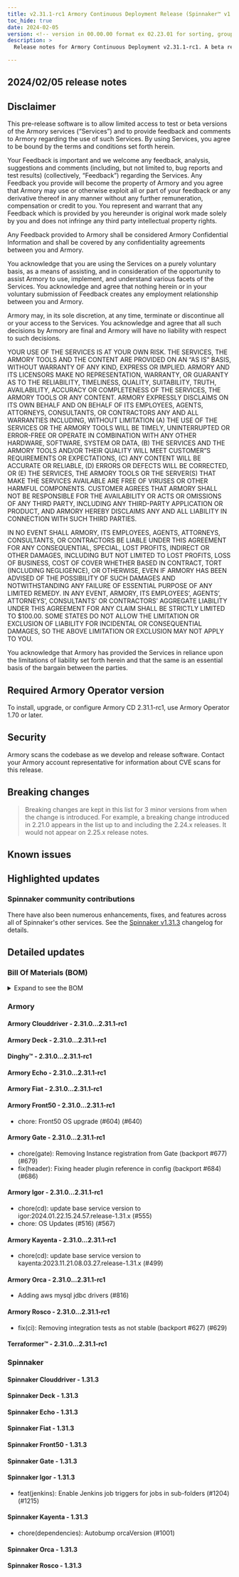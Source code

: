 ```yaml
---
title: v2.31.1-rc1 Armory Continuous Deployment Release (Spinnaker™ v1.31.3)
toc_hide: true
date: 2024-02-05
version: <!-- version in 00.00.00 format ex 02.23.01 for sorting, grouping -->
description: >
  Release notes for Armory Continuous Deployment v2.31.1-rc1. A beta release is not meant for installation in production environments.

---
```


## 2024/02/05 release notes

## Disclaimer

This pre-release software is to allow limited access to test or beta versions of the Armory services (“Services”) and to provide feedback and comments to Armory regarding the use of such Services. By using Services, you agree to be bound by the terms and conditions set forth herein.

Your Feedback is important and we welcome any feedback, analysis, suggestions and comments (including, but not limited to, bug reports and test results) (collectively, “Feedback”) regarding the Services. Any Feedback you provide will become the property of Armory and you agree that Armory may use or otherwise exploit all or part of your feedback or any derivative thereof in any manner without any further remuneration, compensation or credit to you. You represent and warrant that any Feedback which is provided by you hereunder is original work made solely by you and does not infringe any third party intellectual property rights.

Any Feedback provided to Armory shall be considered Armory Confidential Information and shall be covered by any confidentiality agreements between you and Armory.

You acknowledge that you are using the Services on a purely voluntary basis, as a means of assisting, and in consideration of the opportunity to assist Armory to use, implement, and understand various facets of the Services. You acknowledge and agree that nothing herein or in your voluntary submission of Feedback creates any employment relationship between you and Armory.

Armory may, in its sole discretion, at any time, terminate or discontinue all or your access to the Services. You acknowledge and agree that all such decisions by Armory are final and Armory will have no liability with respect to such decisions.

YOUR USE OF THE SERVICES IS AT YOUR OWN RISK. THE SERVICES, THE ARMORY TOOLS AND THE CONTENT ARE PROVIDED ON AN “AS IS” BASIS, WITHOUT WARRANTY OF ANY KIND, EXPRESS OR IMPLIED. ARMORY AND ITS LICENSORS MAKE NO REPRESENTATION, WARRANTY, OR GUARANTY AS TO THE RELIABILITY, TIMELINESS, QUALITY, SUITABILITY, TRUTH, AVAILABILITY, ACCURACY OR COMPLETENESS OF THE SERVICES, THE ARMORY TOOLS OR ANY CONTENT. ARMORY EXPRESSLY DISCLAIMS ON ITS OWN BEHALF AND ON BEHALF OF ITS EMPLOYEES, AGENTS, ATTORNEYS, CONSULTANTS, OR CONTRACTORS ANY AND ALL WARRANTIES INCLUDING, WITHOUT LIMITATION (A) THE USE OF THE SERVICES OR THE ARMORY TOOLS WILL BE TIMELY, UNINTERRUPTED OR ERROR-FREE OR OPERATE IN COMBINATION WITH ANY OTHER HARDWARE, SOFTWARE, SYSTEM OR DATA, (B) THE SERVICES AND THE ARMORY TOOLS AND/OR THEIR QUALITY WILL MEET CUSTOMER”S REQUIREMENTS OR EXPECTATIONS, (C) ANY CONTENT WILL BE ACCURATE OR RELIABLE, (D) ERRORS OR DEFECTS WILL BE CORRECTED, OR (E) THE SERVICES, THE ARMORY TOOLS OR THE SERVER(S) THAT MAKE THE SERVICES AVAILABLE ARE FREE OF VIRUSES OR OTHER HARMFUL COMPONENTS. CUSTOMER AGREES THAT ARMORY SHALL NOT BE RESPONSIBLE FOR THE AVAILABILITY OR ACTS OR OMISSIONS OF ANY THIRD PARTY, INCLUDING ANY THIRD-PARTY APPLICATION OR PRODUCT, AND ARMORY HEREBY DISCLAIMS ANY AND ALL LIABILITY IN CONNECTION WITH SUCH THIRD PARTIES.

IN NO EVENT SHALL ARMORY, ITS EMPLOYEES, AGENTS, ATTORNEYS, CONSULTANTS, OR CONTRACTORS BE LIABLE UNDER THIS AGREEMENT FOR ANY CONSEQUENTIAL, SPECIAL, LOST PROFITS, INDIRECT OR OTHER DAMAGES, INCLUDING BUT NOT LIMITED TO LOST PROFITS, LOSS OF BUSINESS, COST OF COVER WHETHER BASED IN CONTRACT, TORT (INCLUDING NEGLIGENCE), OR OTHERWISE, EVEN IF ARMORY HAS BEEN ADVISED OF THE POSSIBILITY OF SUCH DAMAGES AND NOTWITHSTANDING ANY FAILURE OF ESSENTIAL PURPOSE OF ANY LIMITED REMEDY. IN ANY EVENT, ARMORY, ITS EMPLOYEES’, AGENTS’, ATTORNEYS’, CONSULTANTS’ OR CONTRACTORS’ AGGREGATE LIABILITY UNDER THIS AGREEMENT FOR ANY CLAIM SHALL BE STRICTLY LIMITED TO $100.00. SOME STATES DO NOT ALLOW THE LIMITATION OR EXCLUSION OF LIABILITY FOR INCIDENTAL OR CONSEQUENTIAL DAMAGES, SO THE ABOVE LIMITATION OR EXCLUSION MAY NOT APPLY TO YOU.

You acknowledge that Armory has provided the Services in reliance upon the limitations of liability set forth herein and that the same is an essential basis of the bargain between the parties.


## Required Armory Operator version

To install, upgrade, or configure Armory CD 2.31.1-rc1, use Armory Operator 1.70 or later.

## Security

Armory scans the codebase as we develop and release software. Contact your Armory account representative for information about CVE scans for this release.

## Breaking changes
<!-- Copy/paste from the previous version if there are recent ones. We can drop breaking changes after 3 minor versions. Add new ones from OSS and Armory. -->

> Breaking changes are kept in this list for 3 minor versions from when the change is introduced. For example, a breaking change introduced in 2.21.0 appears in the list up to and including the 2.24.x releases. It would not appear on 2.25.x release notes.

## Known issues
<!-- Copy/paste known issues from the previous version if they're not fixed. Add new ones from OSS and Armory. If there aren't any issues, state that so readers don't think we forgot to fill out this section. -->

## Highlighted updates

<!--
Each item category (such as UI) under here should be an h3 (###). List the following info that service owners should be able to provide:
- Major changes or new features we want to call out for Armory and OSS. Changes should be grouped under end user understandable sections. For example, instead of Deck, use UI. Instead of Fiat, use Permissions.
- Fixes to any known issues from previous versions that we have in release notes. These can all be grouped under a Fixed issues H3.
-->




###  Spinnaker community contributions

There have also been numerous enhancements, fixes, and features across all of Spinnaker's other services. See the
[Spinnaker v1.31.3](https://www.spinnaker.io/changelogs/1.31.3-changelog/) changelog for details.

## Detailed updates

### Bill Of Materials (BOM)

<details><summary>Expand to see the BOM</summary>
<pre class="highlight">
<code>artifactSources:
  dockerRegistry: docker.io/armory
dependencies:
  redis:
    commit: null
    version: 2:2.8.4-2
services:
  clouddriver:
    commit: 1db66b13244c3d25b48e767992c5bb7730772271
    version: 2.31.1-rc1
  deck:
    commit: 1dd95e4ef5ed631f24253bf917200c3cf52655af
    version: 2.31.1-rc1
  dinghy:
    commit: 362913af0c5d00eee5ea3b157274cabbef920c43
    version: 2.31.1-rc1
  echo:
    commit: a700e1233d1eca8642b54413c87860737662d4c2
    version: 2.31.1-rc1
  fiat:
    commit: f1079f69f0184aae517680c48283cf9a52c9cf26
    version: 2.31.1-rc1
  front50:
    commit: 592471c8b5b45d0f5012d218f839921b91d6ae5c
    version: 2.31.1-rc1
  gate:
    commit: f0d8fde54a472050d32c2f6aee44fdd110e7382d
    version: 2.31.1-rc1
  igor:
    commit: 15c26af7729f7695edb835af225c4b5811ddd8c6
    version: 2.31.1-rc1
  kayenta:
    commit: e5c68b27dabe7675140805485b7bd60758a858f3
    version: 2.31.1-rc1
  monitoring-daemon:
    commit: null
    version: 2.26.0
  monitoring-third-party:
    commit: null
    version: 2.26.0
  orca:
    commit: 60004db47f9d73ed7e8972f75783d64f2885df35
    version: 2.31.1-rc1
  rosco:
    commit: a8ff067ff32d892f9bf29102d4ac663eeed1b4a0
    version: 2.31.1-rc1
  terraformer:
    commit: 50082463ccd180cb4763078671a105ab70dee5e6
    version: 2.31.1-rc1
timestamp: "2024-02-05 10:30:26"
version: 2.31.1-rc1
</code>
</pre>
</details>

### Armory


#### Armory Clouddriver - 2.31.0...2.31.1-rc1


#### Armory Deck - 2.31.0...2.31.1-rc1


#### Dinghy™ - 2.31.0...2.31.1-rc1


#### Armory Echo - 2.31.0...2.31.1-rc1


#### Armory Fiat - 2.31.0...2.31.1-rc1


#### Armory Front50 - 2.31.0...2.31.1-rc1

  - chore: Front50 OS upgrade (#604) (#640)

#### Armory Gate - 2.31.0...2.31.1-rc1

  - chore(gate): Removing Instance registration from Gate (backport #677) (#679)
  - fix(header): Fixing header plugin reference in config (backport #684) (#686)

#### Armory Igor - 2.31.0...2.31.1-rc1

  - chore(cd): update base service version to igor:2024.01.22.15.24.57.release-1.31.x (#555)
  - chore: OS Updates (#516) (#567)

#### Armory Kayenta - 2.31.0...2.31.1-rc1

  - chore(cd): update base service version to kayenta:2023.11.21.08.03.27.release-1.31.x (#499)

#### Armory Orca - 2.31.0...2.31.1-rc1

  - Adding aws mysql jdbc drivers (#816)

#### Armory Rosco - 2.31.0...2.31.1-rc1

  - fix(ci): Removing integration tests as not stable (backport #627) (#629)

#### Terraformer™ - 2.31.0...2.31.1-rc1



### Spinnaker


#### Spinnaker Clouddriver - 1.31.3


#### Spinnaker Deck - 1.31.3


#### Spinnaker Echo - 1.31.3


#### Spinnaker Fiat - 1.31.3


#### Spinnaker Front50 - 1.31.3


#### Spinnaker Gate - 1.31.3


#### Spinnaker Igor - 1.31.3

  - feat(jenkins): Enable Jenkins job triggers for jobs in sub-folders (#1204) (#1215)

#### Spinnaker Kayenta - 1.31.3

  - chore(dependencies): Autobump orcaVersion (#1001)

#### Spinnaker Orca - 1.31.3


#### Spinnaker Rosco - 1.31.3


